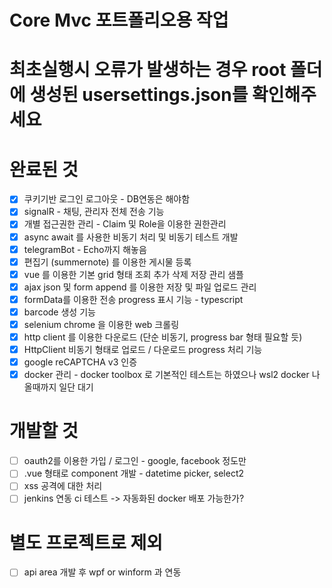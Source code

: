 # Core Mvc 포트폴리오용 작업

# 최초실행시 오류가 발생하는 경우 root 폴더에 생성된 usersettings.json를 확인해주세요

# 완료된 것
- [x] 쿠키기반 로그인 로그아웃 - DB연동은 해야함
- [x] signalR - 채팅, 관리자 전체 전송 기능
- [x] 개별 접근권한 관리 - Claim 및 Role을 이용한 권한관리
- [x] async await 를 사용한 비동기 처리 및 비동기 테스트 개발
- [x] telegramBot - Echo까지 해놓음
- [x] 편집기 (summernote) 를 이용한 게시물 등록
- [x] vue 를 이용한 기본 grid 형태 조회 추가 삭제 저장 관리 샘플
- [x] ajax json 및 form append 를 이용한 저장 및 파일 업로드 관리 
- [x] formData를 이용한 전송 progress 표시 기능 - typescript
- [x] barcode 생성 기능
- [x] selenium chrome 을 이용한 web 크롤링
- [x] http client 를 이용한 다운로드 (단순 비동기, progress bar 형태 필요할 듯)
- [x] HttpClient 비동기 형태로 업로드 / 다운로드 progress 처리 기능
- [x] google reCAPTCHA v3 인증
- [x] docker 관리 - docker toolbox 로 기본적인 테스트는 하였으나 wsl2 docker 나올때까지 일단 대기

# 개발할 것
- [ ] oauth2를 이용한 가입 / 로그인 - google, facebook 정도만
- [ ] .vue 형태로 component 개발 - datetime picker, select2
- [ ] xss 공격에 대한 처리
- [ ] jenkins 연동 ci 테스트 -> 자동화된 docker 배포 가능한가?

# 별도 프로젝트로 제외
- [ ] api area 개발 후 wpf or winform 과 연동
